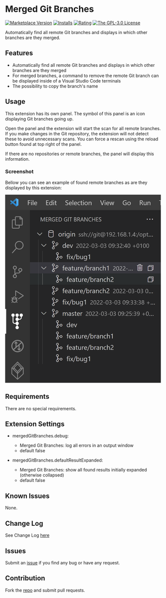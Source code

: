 # Merged Git Branches

[![Marketplace Version](https://badgen.net/vs-marketplace/v/iulian-radu-at.merged-git-branches)](https://marketplace.visualstudio.com/items?itemName=iulian-radu-at.merged-git-branches)
[![Installs](https://badgen.net/vs-marketplace/i/iulian-radu-at.merged-git-branches)](https://marketplace.visualstudio.com/items?itemName=iulian-radu-at.merged-git-branches)
[![Rating](https://badgen.net/vs-marketplace/rating/iulian-radu-at.merged-git-branches)](https://marketplace.visualstudio.com/items?itemName=iulian-radu-at.merged-git-branches)
<a href="http://opensource.org/licenses/GPL-3.0" target="_blank" rel="noreferrer noopener"><img src="https://img.shields.io/badge/license-GPL-orange.svg?color=blue&amp;style=flat-square" alt="The GPL-3.0 License"></a>

Automatically find all remote Git branches and displays in which other branches are they merged.

## Features

- Automatically find all remote Git branches and displays in which other branches are they merged
- For merged branches, a command to remove the remote Git branch can be displayed inside of a Visual Studio Code terminals
- The possibility to copy the branch's name

## Usage

This extension has its own panel. The symbol of this panel is an icon displaying Git branches going up.

Open the panel and the extension will start the scan for all remote branches.
If you make changes in the Git repository, the extension will not detect these to avoid unnecessary scans.
You can force a rescan using the reload button found at top right of the panel.

If there are no repositories or remote branches, the panel will display this information.

### Screenshot

Bellow you can see an example of found remote branches as are they displayed by this extension:

![Merged Git Branches](images/screenshot.png)

## Requirements

There are no special requirements.

## Extension Settings

- mergedGitBranches.debug:

  - Merged Git Branches: log all errors in an output window
  - default false

- mergedGitBranches.defaultResultExpanded:

  - Merged Git Branches: show all found results initially expanded (otherwise collapsed)
  - default false

## Known Issues

None.

## Change Log

See Change Log [here](CHANGELOG.md)

## Issues

Submit an [issue](https://github.com/iulian-radu-at/merged-git-branches/issues) if you find any bug or have any request.

## Contribution

Fork the [repo](https://github.com/iulian-radu-at/merged-git-branches) and submit pull requests.
